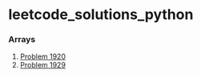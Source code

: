 # leetcode_solutions_python

### Arrays

1. [Problem 1920](https://leetcode.com/problems/build-array-from-permutation/solutions/3673626/python-code/)
2. [Problem 1929](https://leetcode.com/problems/concatenation-of-array/solutions/3673640/python-code-with-simple-addittion/)
